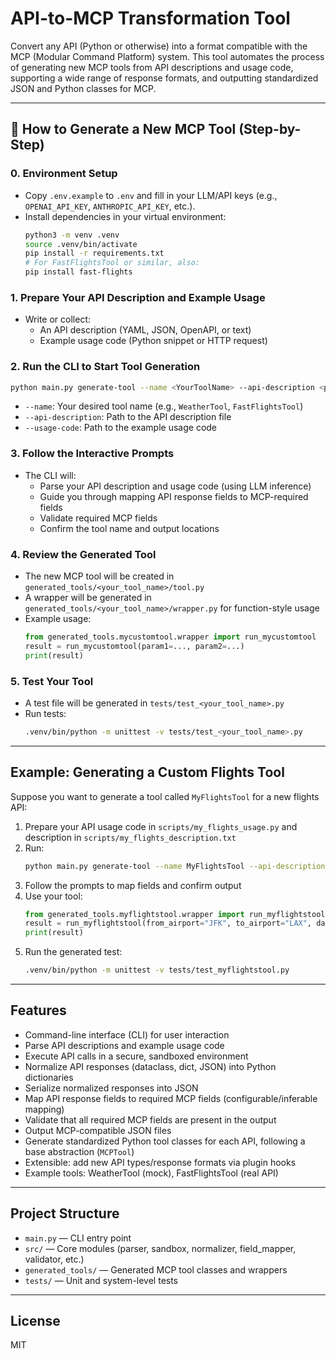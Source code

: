 # API-to-MCP Transformation Tool

Convert any API (Python or otherwise) into a format compatible with the MCP (Modular Command Platform) system. This tool automates the process of generating new MCP tools from API descriptions and usage code, supporting a wide range of response formats, and outputting standardized JSON and Python classes for MCP.

---

## 🚀 How to Generate a New MCP Tool (Step-by-Step)

### 0. **Environment Setup**
- Copy `.env.example` to `.env` and fill in your LLM/API keys (e.g., `OPENAI_API_KEY`, `ANTHROPIC_API_KEY`, etc.).
- Install dependencies in your virtual environment:
  ```bash
  python3 -m venv .venv
  source .venv/bin/activate
  pip install -r requirements.txt
  # For FastFlightsTool or similar, also:
  pip install fast-flights
  ```

### 1. **Prepare Your API Description and Example Usage**
- Write or collect:
  - An API description (YAML, JSON, OpenAPI, or text)
  - Example usage code (Python snippet or HTTP request)

### 2. **Run the CLI to Start Tool Generation**
```bash
python main.py generate-tool --name <YourToolName> --api-description <path/to/description.txt> --usage-code <path/to/usage.py>
```
- `--name`: Your desired tool name (e.g., `WeatherTool`, `FastFlightsTool`)
- `--api-description`: Path to the API description file
- `--usage-code`: Path to the example usage code

### 3. **Follow the Interactive Prompts**
- The CLI will:
  - Parse your API description and usage code (using LLM inference)
  - Guide you through mapping API response fields to MCP-required fields
  - Validate required MCP fields
  - Confirm the tool name and output locations

### 4. **Review the Generated Tool**
- The new MCP tool will be created in `generated_tools/<your_tool_name>/tool.py`
- A wrapper will be generated in `generated_tools/<your_tool_name>/wrapper.py` for function-style usage
- Example usage:
  ```python
  from generated_tools.mycustomtool.wrapper import run_mycustomtool
  result = run_mycustomtool(param1=..., param2=...)
  print(result)
  ```

### 5. **Test Your Tool**
- A test file will be generated in `tests/test_<your_tool_name>.py`
- Run tests:
  ```bash
  .venv/bin/python -m unittest -v tests/test_<your_tool_name>.py
  ```

---

## Example: Generating a Custom Flights Tool

Suppose you want to generate a tool called `MyFlightsTool` for a new flights API:

1. Prepare your API usage code in `scripts/my_flights_usage.py` and description in `scripts/my_flights_description.txt`
2. Run:
   ```bash
   python main.py generate-tool --name MyFlightsTool --api-description scripts/my_flights_description.txt --usage-code scripts/my_flights_usage.py
   ```
3. Follow the prompts to map fields and confirm output
4. Use your tool:
   ```python
   from generated_tools.myflightstool.wrapper import run_myflightstool
   result = run_myflightstool(from_airport="JFK", to_airport="LAX", date="2025-01-01")
   print(result)
   ```
5. Run the generated test:
   ```bash
   .venv/bin/python -m unittest -v tests/test_myflightstool.py
   ```

---

## Features
- Command-line interface (CLI) for user interaction
- Parse API descriptions and example usage code
- Execute API calls in a secure, sandboxed environment
- Normalize API responses (dataclass, dict, JSON) into Python dictionaries
- Serialize normalized responses into JSON
- Map API response fields to required MCP fields (configurable/inferable mapping)
- Validate that all required MCP fields are present in the output
- Output MCP-compatible JSON files
- Generate standardized Python tool classes for each API, following a base abstraction (`MCPTool`)
- Extensible: add new API types/response formats via plugin hooks
- Example tools: WeatherTool (mock), FastFlightsTool (real API)

---

## Project Structure
- `main.py` — CLI entry point
- `src/` — Core modules (parser, sandbox, normalizer, field_mapper, validator, etc.)
- `generated_tools/` — Generated MCP tool classes and wrappers
- `tests/` — Unit and system-level tests

---

## License
MIT 
